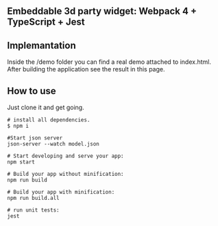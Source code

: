 Embeddable 3d party widget: Webpack 4 + TypeScript + Jest 
------------------------------

## Implemantation

Inside the /demo folder you can find a real demo attached to index.html. After building the application see the result in this page.


## How to use

Just clone it and get going.

```
# install all dependencies.
$ npm i

#Start json server
json-server --watch model.json

# Start developing and serve your app:
npm start

# Build your app without minification: 
npm run build

# Build your app with minification: 
npm run build.all

# run unit tests:
jest
```